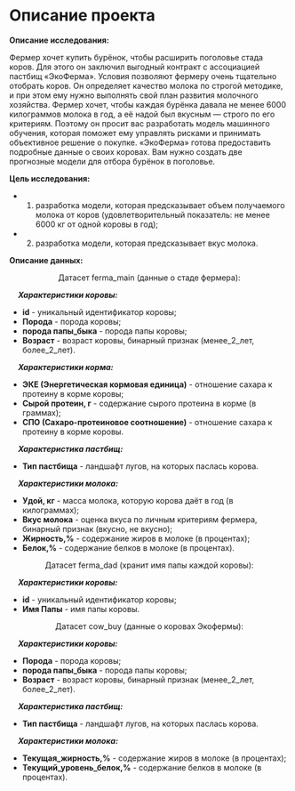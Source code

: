 # Описание проекта

**Описание исследования:**

Фермер хочет купить бурёнок, чтобы расширить поголовье стада коров. Для этого он заключил выгодный контракт с ассоциацией пастбищ «ЭкоФерма».
Условия позволяют фермеру очень тщательно отобрать коров. Он определяет качество молока по строгой методике, и при этом ему нужно выполнять свой план развития молочного хозяйства. Фермер хочет, чтобы каждая бурёнка давала не менее 6000 килограммов молока в год, а её надой был вкусным — строго по его критериям.
Поэтому он просит вас разработать модель машинного обучения, которая поможет ему управлять рисками и принимать объективное решение о покупке. «ЭкоФерма» готова предоставить подробные данные о своих коровах. Вам нужно создать две прогнозные модели для отбора бурёнок в поголовье.

**Цель исследования:**

- 1. разработка модели, которая предсказывает объем получаемого молока от коров (удовлетворительный показатель: не менее 6000 кг от одной коровы в год);
- 2. разработка модели, которая предсказывает вкус молока.
 
**Описание данных:**

<p style="text-align: center;">Датасет ferma_main (данные о стаде фермера):</p>

&nbsp;&nbsp;&nbsp;&nbsp;***Характеристики коровы:***

- **id** - уникальный идентификатор коровы;
- **Порода** - порода коровы;
- **порода папы_быка** - порода папы коровы;
- **Возраст** - возраст коровы, бинарный признак (менее_2_лет, более_2_лет).

&nbsp;&nbsp;&nbsp;&nbsp;***Характеристики корма:***

- **ЭКЕ (Энергетическая кормовая единица)** - отношение сахара к протеину в корме коровы;
- **Сырой протеин, г** - содержание сырого протеина в корме (в граммах);
- **СПО (Сахаро-протеиновое соотношение)** - отношение сахара к протеину в корме коровы.

&nbsp;&nbsp;&nbsp;&nbsp;***Характеристика пастбищ:***

- **Тип пастбища** - ландшафт лугов, на которых паслась корова.

&nbsp;&nbsp;&nbsp;&nbsp;***Характеристики молока:***

- **Удой, кг** - масса молока, которую корова даёт в год (в килограммах);
- **Вкус молока** - оценка вкуса по личным критериям фермера, бинарный признак (вкусно, не вкусно);
- **Жирность,%** - содержание жиров в молоке (в процентах);
- **Белок,%** - содержание белков в молоке (в процентах).

<p style="text-align: center;">Датасет ferma_dad (хранит имя папы каждой коровы):</p>

&nbsp;&nbsp;&nbsp;&nbsp;***Характеристики коровы:***

- **id** - уникальный идентификатор коровы;
- **Имя Папы** - имя папы коровы.

<p style="text-align: center;">Датасет cow_buy (данные о коровах Экофермы):</p>

&nbsp;&nbsp;&nbsp;&nbsp;***Характеристики коровы:***

- **Порода** - порода коровы;
- **порода папы_быка** - порода папы коровы;
- **Возраст** - возраст коровы, бинарный признак (менее_2_лет, более_2_лет).

&nbsp;&nbsp;&nbsp;&nbsp;***Характеристика пастбищ:***

- **Тип пастбища** - ландшафт лугов, на которых паслась корова.

&nbsp;&nbsp;&nbsp;&nbsp;***Характеристики молока:***

- **Текущая_жирность,%** - содержание жиров в молоке (в процентах);
- **Текущий_уровень_белок,%** - содержание белков в молоке (в процентах).
